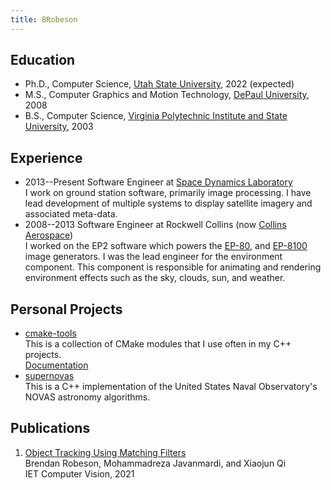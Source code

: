 ```yaml
---
title: BRobeson
---
```


## Education

- Ph.D., Computer Science, [Utah State University](https://www.usu.edu), 2022 (expected)
- M.S., Computer Graphics and Motion Technology, [DePaul University](https://www.depaul.edu), 2008
- B.S., Computer Science, [Virginia Polytechnic Institute and State University](https://www.vt.edu), 2003

## Experience

- 2013--Present Software Engineer at [Space Dynamics Laboratory](https://www.sdl.usu.edu/)<br/>
  I work on ground station software, primarily image processing.
  I have lead development of multiple systems to display satellite imagery and associated meta-data.
- 2008--2013 Software Engineer at Rockwell Collins (now [Collins Aerospace](https://www.collinsaerospace.com/))<br/>
  I worked on the EP2 software which powers the [EP-80](https://www.collinsaerospace.com/what-we-do/Military-And-Defense/Simulation-And-Training/Products-And-Services/Image-Generation-Displays-Projectors/Ep-80-Image-Generation-System), and [EP-8100](https://www.collinsaerospace.com/what-we-do/Military-And-Defense/Simulation-And-Training/Products-And-Services/Image-Generation-Displays-Projectors/Ep-8100) image generators.
  I was the lead engineer for the environment component.
  This component is responsible for animating and rendering environment effects such as the sky, clouds, sun, and weather.

## Personal Projects

- [cmake-tools](https://github.com/brobeson/cmake-tools)<br/>
  This is a collection of CMake modules that I use often in my C++ projects.<br/>
  [Documentation](https://cmake-tools.readthedocs.io/en/latest/)
- [supernovas](https://github.com/brobeson/supernovas)<br/>
  This is a C++ implementation of the United States Naval Observatory's NOVAS astronomy algorithms.

## Publications

1. [Object Tracking Using Matching Filters](https://ietresearch.onlinelibrary.wiley.com/doi/abs/10.1049/cvi2.12040)<br/>
   Brendan Robeson, Mohammadreza Javanmardi, and Xiaojun Qi<br/>
   IET Computer Vision, 2021
